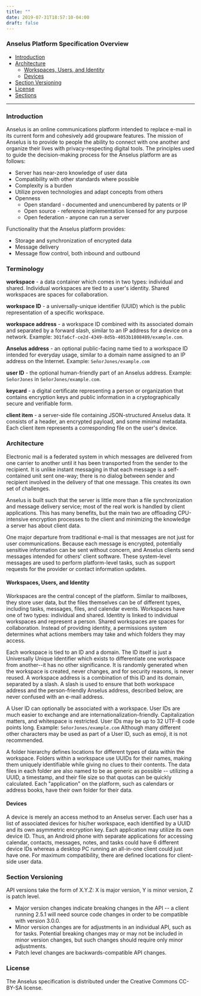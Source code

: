 ```yaml
---
title: ""
date: 2019-07-31T18:57:10-04:00
draft: false
---
```

### Anselus Platform Specification Overview

- [Introduction](#intro)
- [Architecture](#architecture)
	- [Workspaces, Users, and Identity](#architecture-workspaces)
	- [Devices](#architecture-devices)
- [Section Versioning](#section-versioning)
- [License](#license)
- [Sections](#sections)

------

<a name="intro"></a>
### Introduction

Anselus is an online communications platform intended to replace e-mail in its current form and cohesively add groupware features. The mission of Anselus is to provide to people the ability to connect with one another and organize their lives with privacy-respecting digital tools. The principles used to guide the decision-making process for the Anselus platform are as follows:  

- Server has near-zero knowledge of user data  
- Compatibility with other standards where possible  
- Complexity is a burden  
- Utilize proven technologies and adapt concepts from others  
- Openness
	- Open standard - documented and unencumbered by patents or IP  
	- Open source - reference implementation licensed for any purpose  
	- Open federation - anyone can run a server  

Functionality that the Anselus platform provides:

- Storage and synchronization of encrypted data  
- Message delivery  
- Message flow control, both inbound and outbound  

<a name="terminology"></a>

### Terminology

**workspace** - a data container which comes in two types: individual and shared. Individual workspaces are tied to a user's identity. Shared workspaces are spaces for collaboration.

**workspace ID** - a universally-unique identifier (UUID) which is the public representation of a specific workspace.  

**workspace address** - a workspace ID combined with its associated domain and separated by a forward slash, similar to an IP address for a device on a network. Example: `301fa6cf-ce2d-4349-8d5b-4053b1808489/example.com`.  

**Anselus address** - an optional public-facing name tied to a workspace ID intended for everyday usage, similar to a domain name assigned to an IP address on the Internet. Example: `SeñorJones/example.com`

**user ID** - the optional human-friendly part of an Anselus address. Example: `SeñorJones` in `SeñorJones/example.com`.

**keycard** - a digital certificate representing a person or organization that contains encryption keys and public information in a cryptographically secure and verifiable form.  

**client item** - a server-side file containing JSON-structured Anselus data. It consists of a header, an encrypted payload, and some minimal metadata. Each client item represents a corresponding file on the user's device.  

<a name="architecture"></a>

### Architecture

Electronic mail is a federated system in which messages are delivered from one carrier to another until it has been transported from the sender to the recipient. It is unlike instant messaging in that each message is a self-contained unit sent one-way; there is no dialog between sender and recipient involved in the delivery of that one message. This creates its own set of challenges.  

Anselus is built such that the server is little more than a file synchronization and message delivery service; most of the real work is handled by client applications. This has many benefits, but the main two are offloading CPU-intensive encryption processes to the client and minimizing the knowledge a server has about client data.  

One major departure from traditional e-mail is that messages are not just for user communications. Because each message is encrypted, potentially sensitive information can be sent without concern, and Anselus clients send messages intended for others' client software. These system-level messages are used to perform platform-level tasks, such as support requests for the provider or contact information updates.

<a name="architecture-workspaces"></a>
#### Workspaces, Users, and Identity

Workspaces are the central concept of the platform. Similar to mailboxes, they store user data, but the files themselves can be of different types, including tasks, messages, files, and calendar events. Workspaces have one of two types: individual and shared. Identity is linked to individual workspaces and represent a person. Shared workspaces are spaces for collaboration. Instead of providing identity, a permissions system determines what actions members may take and which folders they may access.  

Each workspace is tied to an ID and a domain. The ID itself is just a Universally Unique Identifier which exists to differentiate one workspace from another--it has no other significance. It is randomly generated when the workspace is created, never changes, and for security reasons, is never reused. A workspace address is a combination of this ID and its domain, separated by a slash. A slash is used to ensure that both workspace address and the person-friendly Anselus address, described below, are never confused with an e-mail address.

A User ID can optionally be associated with a workspace. User IDs are much easier to exchange and are internationalization-friendly. Capitalization matters, and whitespace is restricted. User IDs may be up to 32 UTF-8 code points long. Example: `SeñorJones/example.com` Although many different other characters may be used as part of a User ID, such as emoji, it is not recommended.

A folder hierarchy defines locations for different types of data within the workspace. Folders within a workspace use UUIDs for their names, making them uniquely identifiable while giving no clues to their contents. The data files in each folder are also named to be as generic as possible -- utilizing a UUID, a timestamp, and their file size so that quotas can be quickly calculated. Each "application" on the platform, such as calendars or address books, have their own folder for their data.  

<a name="architecture-devices"></a>
#### Devices

A device is merely an access method to an Anselus server. Each user has a list of associated devices for his/her workspace, each identified by a UUID and its own asymmetric encryption key. Each application may utilize its own device ID. Thus, an Android phone with separate applications for accessing calendar, contacts, messages, notes, and tasks could have 6 different device IDs whereas a desktop PC running an all-in-one client could just have one. For maximum compatibility, there are defined locations for client-side user data.  

<a name="section-versioning"></a>
### Section Versioning

API versions take the form of X.Y.Z: X is major version, Y is minor version, Z is patch level.

- Major version changes indicate breaking changes in the API -- a client running 2.5.1 will need source code changes in order to be compatible with version 3.0.0. 
- Minor version changes are for adjustments in an individual API, such as for tasks. Potential breaking changes may or may not be included in minor version changes, but such changes should require only minor adjustments.
- Patch level changes are backwards-compatible API changes.

<a name="license"></a>
### License

The Anselus specification is distributed under the Creative Commons CC-BY-SA license.
